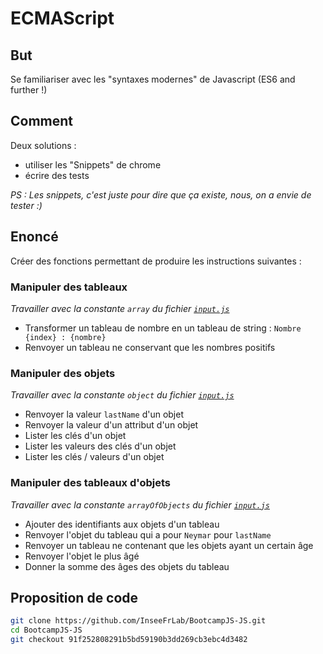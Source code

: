 # ECMAScript

## But

Se familiariser avec les "syntaxes modernes" de Javascript (ES6 and further !)

## Comment

Deux solutions :

- utiliser les "Snippets" de chrome
- écrire des tests

_PS : Les snippets, c'est juste pour dire que ça existe, nous, on a envie de tester :)_

## Enoncé

Créer des fonctions permettant de produire les instructions suivantes :

### Manipuler des tableaux

_Travailler avec la constante `array` du fichier [`input.js`](https://github.com/InseeFrLab/BootcampJS-JS/blob/master/src/utils/es6/input.js)_

- Transformer un tableau de nombre en un tableau de string : `Nombre {index} : {nombre}`
- Renvoyer un tableau ne conservant que les nombres positifs

### Manipuler des objets

_Travailler avec la constante `object` du fichier [`input.js`](https://github.com/InseeFrLab/BootcampJS-JS/blob/master/src/utils/es6/input.js)_

- Renvoyer la valeur `lastName` d'un objet
- Renvoyer la valeur d'un attribut d'un objet
- Lister les clés d'un objet
- Lister les valeurs des clés d'un objet
- Lister les clés / valeurs d'un objet

### Manipuler des tableaux d'objets

_Travailler avec la constante `arrayOfObjects` du fichier [`input.js`](https://git.stable.innovation.insee.eu/bootcampjs/2019-telephone/blob/master/src/utils/es6/input.js)_

- Ajouter des identifiants aux objets d'un tableau
- Renvoyer l'objet du tableau qui a pour `Neymar` pour `lastName`
- Renvoyer un tableau ne contenant que les objets ayant un certain âge
- Renvoyer l'objet le plus âgé
- Donner la somme des âges des objets du tableau

## Proposition de code

```bash
git clone https://github.com/InseeFrLab/BootcampJS-JS.git
cd BootcampJS-JS
git checkout 91f252808291b5bd59190b3dd269cb3ebc4d3482
```

